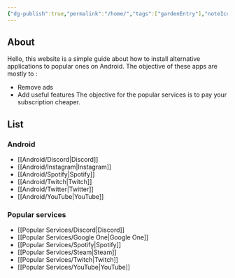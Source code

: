 ```yaml
---
{"dg-publish":true,"permalink":"/home/","tags":["gardenEntry"],"noteIcon":"","created":"","updated":""}
---
```



## About
Hello, this website is a simple guide about how to install alternative applications to popular ones on Android.
The objective of these apps are mostly to :
* Remove ads
* Add useful features
The objective for the popular services is to pay your subscription cheaper.
## List
### Android
- [[Android/Discord\|Discord]]
- [[Android/Instagram\|Instagram]]
- [[Android/Spotify\|Spotify]]
- [[Android/Twitch\|Twitch]]
- [[Android/Twitter\|Twitter]]
- [[Android/YouTube\|YouTube]]
### Popular services
* [[Popular Services/Discord\|Discord]]
* [[Popular Services/Google One\|Google One]]
* [[Popular Services/Spotify\|Spotify]]
* [[Popular Services/Steam\|Steam]]
* [[Popular Services/Twitch\|Twitch]]
* [[Popular Services/YouTube\|YouTube]]

